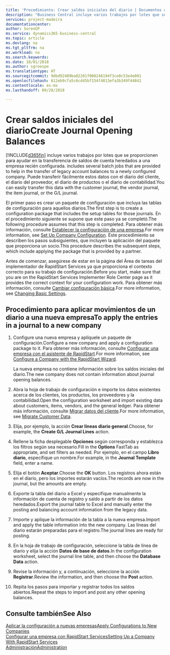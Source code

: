 ```yaml
---
title: 'Procedimiento: Crear saldos iniciales del diario | Documentos de Microsoft'
description: "Business Central incluye varios trabajos por lotes que se proporcionen para ayudar en la transferencia de saldos de cuenta heredados a una empresa recién configurada. Puede transferir fácilmente estos datos con registros en los diarios."
services: project-madeira
documentationcenter: 
author: SorenGP
ms.service: dynamics365-business-central
ms.topic: article
ms.devlang: na
ms.tgt_pltfrm: na
ms.workload: na
ms.search.keywords: 
ms.date: 10/01/2018
ms.author: sgroespe
ms.translationtype: HT
ms.sourcegitcommit: 9dbd92409ba02281f008246194f3ce0c53e4e001
ms.openlocfilehash: 612eb9cfa5c6cd45bf154f4813efa3b349f44841
ms.contentlocale: es-mx
ms.lasthandoff: 09/28/2018

---
```

# <a name="create-journal-opening-balances"></a><span data-ttu-id="98019-104">Crear saldos iniciales del diario</span><span class="sxs-lookup"><span data-stu-id="98019-104">Create Journal Opening Balances</span></span>
[!INCLUDE[d365fin](includes/d365fin_md.md)] <span data-ttu-id="98019-105">incluye varios trabajos por lotes que se proporcionen para ayudar en la transferencia de saldos de cuenta heredados a una empresa recién configurada.</span><span class="sxs-lookup"><span data-stu-id="98019-105"> includes several batch jobs that are provided to help in the transfer of legacy account balances to a newly configured company.</span></span> <span data-ttu-id="98019-106">Puede transferir fácilmente estos datos con el diario del cliente, el diario del proveedor, el diario de productos o el diario de contabilidad.</span><span class="sxs-lookup"><span data-stu-id="98019-106">You can easily transfer this data with the customer journal, the vendor journal, the item journal, or the G/L journal.</span></span>

<span data-ttu-id="98019-107">El primer paso es crear un paquete de configuración que incluya las tablas de configuración para aquellos diarios.</span><span class="sxs-lookup"><span data-stu-id="98019-107">The first step is to create a configuration package that includes the setup tables for those journals.</span></span> <span data-ttu-id="98019-108">En el procedimiento siguiente se supone que este paso ya se completó.</span><span class="sxs-lookup"><span data-stu-id="98019-108">The following procedure assumes that this step is completed.</span></span> <span data-ttu-id="98019-109">Para obtener más información, consulte [Establecer la configuración de una empresa](admin-set-up-company-configuration.md).</span><span class="sxs-lookup"><span data-stu-id="98019-109">For more information, see [Set Up Company Configuration](admin-set-up-company-configuration.md).</span></span> <span data-ttu-id="98019-110">Este procedimiento se describen los pasos subsiguientes, que incluyen la aplicación del paquete que proporciona un socio.</span><span class="sxs-lookup"><span data-stu-id="98019-110">This procedure describes the subsequent steps, which include applying the package that is provided by a partner.</span></span>  

<span data-ttu-id="98019-111">Antes de comenzar, asegúrese de estar en la página del Área de tareas del implementador de RapidStart Services ya que proporciona el contexto correcto para su trabajo de configuración.</span><span class="sxs-lookup"><span data-stu-id="98019-111">Before you start, make sure that you are on the RapidStart Services Implementer Role Center page as it provides the correct context for your configuration work.</span></span> <span data-ttu-id="98019-112">Para obtener más información, consulte [Cambiar configuración básica](ui-change-basic-settings.md).</span><span class="sxs-lookup"><span data-stu-id="98019-112">For more information, see [Changing Basic Settings](ui-change-basic-settings.md).</span></span>

## <a name="to-apply-the-entries-in-a-journal-to-a-new-company"></a><span data-ttu-id="98019-113">Procedimiento para aplicar movimientos de un diario a una nueva empresa</span><span class="sxs-lookup"><span data-stu-id="98019-113">To apply the entries in a journal to a new company</span></span>  
1. <span data-ttu-id="98019-114">Configure una nueva empresa y aplíquele un paquete de configuración.</span><span class="sxs-lookup"><span data-stu-id="98019-114">Configure a new company and apply a configuration package to it.</span></span> <span data-ttu-id="98019-115">Para obtener más información, consulte [Configurar una empresa con el asistente de RapidStart](admin-how-to-configure-a-company-with-the-rapidstart-wizard.md).</span><span class="sxs-lookup"><span data-stu-id="98019-115">For more information, see [Configure a Company with the RapidStart Wizard](admin-how-to-configure-a-company-with-the-rapidstart-wizard.md).</span></span>  

    <span data-ttu-id="98019-116">La nueva empresa no contiene información sobre los saldos iniciales del diario.</span><span class="sxs-lookup"><span data-stu-id="98019-116">The new company does not contain information about journal opening balances.</span></span>  

2. <span data-ttu-id="98019-117">Abra la hoja de trabajo de configuración e importe los datos existentes acerca de los clientes, los productos, los proveedores y la contabilidad.</span><span class="sxs-lookup"><span data-stu-id="98019-117">Open the configuration worksheet and import existing data about customers, items, vendors, and the general ledger.</span></span> <span data-ttu-id="98019-118">Para obtener más información, consulte [Migrar datos del cliente](admin-migrate-customer-data.md).</span><span class="sxs-lookup"><span data-stu-id="98019-118">For more information, see [Migrate Customer Data](admin-migrate-customer-data.md).</span></span>  
3. <span data-ttu-id="98019-119">Elija, por ejemplo, la acción **Crear líneas diario general**.</span><span class="sxs-lookup"><span data-stu-id="98019-119">Choose, for example, the **Create G/L Journal Lines** action.</span></span>  
4. <span data-ttu-id="98019-120">Rellene la ficha desplegable **Opciones** según corresponda y establezca los filtros según sea necesario.</span><span class="sxs-lookup"><span data-stu-id="98019-120">Fill in the **Options** FastTab as appropriate, and set filters as needed.</span></span> <span data-ttu-id="98019-121">Por ejemplo, en el campo **Libro diario**, especifique un nombre.</span><span class="sxs-lookup"><span data-stu-id="98019-121">For example, in the **Journal Template** field, enter a name.</span></span>  
5. <span data-ttu-id="98019-122">Elija el botón **Aceptar**.</span><span class="sxs-lookup"><span data-stu-id="98019-122">Choose the **OK** button.</span></span> <span data-ttu-id="98019-123">Los registros ahora están en el diario, pero los importes estarán vacíos.</span><span class="sxs-lookup"><span data-stu-id="98019-123">The records are now in the journal, but the amounts are empty.</span></span>  
6. <span data-ttu-id="98019-124">Exporte la tabla del diario a Excel y especifique manualmente la información de cuenta de registro y saldo a partir de los datos heredados.</span><span class="sxs-lookup"><span data-stu-id="98019-124">Export the journal table to Excel and manually enter the posting and balancing account information from the legacy data.</span></span>
7. <span data-ttu-id="98019-125">Importe y aplique la información de la tabla a la nueva empresa.</span><span class="sxs-lookup"><span data-stu-id="98019-125">Import and apply the table information into the new company.</span></span> <span data-ttu-id="98019-126">Las líneas del diario estarán preparadas para el registro.</span><span class="sxs-lookup"><span data-stu-id="98019-126">The journal lines are ready for posting.</span></span>  
8. <span data-ttu-id="98019-127">En la hoja de trabajo de configuración, seleccione la tabla de línea de diario y elija la acción **Datos de base de datos**.</span><span class="sxs-lookup"><span data-stu-id="98019-127">In the configuration worksheet, select the journal line table, and then choose the **Database Data** action.</span></span>  
9. <span data-ttu-id="98019-128">Revise la información y, a continuación, seleccione la acción **Registrar**.</span><span class="sxs-lookup"><span data-stu-id="98019-128">Review the information, and then choose the **Post** action.</span></span>  
10. <span data-ttu-id="98019-129">Repita los pasos para importar y registrar todos los saldos abiertos.</span><span class="sxs-lookup"><span data-stu-id="98019-129">Repeat the steps to import and post any other opening balances.</span></span>  

## <a name="see-also"></a><span data-ttu-id="98019-130">Consulte también</span><span class="sxs-lookup"><span data-stu-id="98019-130">See Also</span></span>  
[<span data-ttu-id="98019-131">Aplicar la configuración a nuevas empresas</span><span class="sxs-lookup"><span data-stu-id="98019-131">Apply Configurations to New Companies</span></span>](admin-apply-configuration-to-new-companies.md)  
[<span data-ttu-id="98019-132">Configurar una empresa con RapidStart Services</span><span class="sxs-lookup"><span data-stu-id="98019-132">Setting Up a Company With RapidStart Services</span></span>](admin-set-up-a-company-with-rapidstart.md)  
[<span data-ttu-id="98019-133">Administración</span><span class="sxs-lookup"><span data-stu-id="98019-133">Administration</span></span>](admin-setup-and-administration.md)

